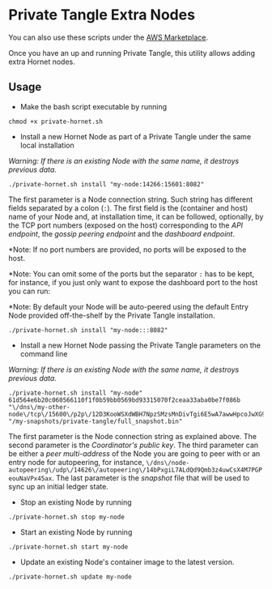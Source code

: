 # Private Tangle Extra Nodes

You can also use these scripts under the [AWS Marketplace](./README_AWS.md).

Once you have an up and running Private Tangle, this utility allows adding extra Hornet nodes. 

## Usage

* Make the bash script executable by running

```
chmod +x private-hornet.sh
```

* Install a new Hornet Node as part of a Private Tangle under the same local installation

*Warning: If there is an existing Node with the same name, it destroys previous data.* 

```
./private-hornet.sh install "my-node:14266:15601:8082"
```

The first parameter is a Node connection string. Such string has different 
fields separated by a colon (`:`). The first field is the (container and host) name 
of your Node and, at installation time, it can be followed, optionally, by the TCP port 
numbers (exposed on the host) corresponding to 
the *API endpoint*, the *gossip peering endpoint* and the *dashboard endpoint*. 

*Note: If no port numbers are provided, no ports will be exposed to the host. 

*Note: You can omit some of the ports but the separator `:` has to be kept, for instance, if you just only want to  expose the dashboard port to the host you can run:

*Note: By default your Node will be auto-peered using the default Entry Node provided off-the-shelf by the Private Tangle installation.

```
./private-hornet.sh install "my-node:::8082"
```

 * Install a new Hornet Node passing the Private Tangle parameters on the command line

*Warning: If there is an existing Node with the same name, it destroys previous data.* 

```
./private-hornet.sh install "my-node"  
61d564e6b20c060566110f1f0b59bb0569bd93315070f2ceaa33aba0be7f086b 
"\/dns\/my-other-node\/tcp\/15600\/p2p\/12D3KooWSXdWBH7NpzSMzsMnDivTgi6E5wA7awwHpcoJwXG9wUdx" 
"/my-snapshots/private-tangle/full_snapshot.bin"
```

The first parameter is the Node connection string as explained above. The second parameter is the 
*Coordinator's public key*. The third parameter can be either  a *peer multi-address* of the Node you are going 
to peer with or an entry node for autopeering, for instance, `\/dns\/node-autopeering\/udp\/14626\/autopeering\/14bPxgiL7ALdQd9Qmb3z4uwCsX4M7PGPeouNaVPx45ax`. 
The last parameter is the *snapshot* file that will be used to sync up an initial ledger state. 

* Stop an existing Node by running 

```
./private-hornet.sh stop my-node
```

* Start an existing Node by running

```
./private-hornet.sh start my-node
```

* Update an existing Node's container image to the latest version. 

```
./private-hornet.sh update my-node
```
